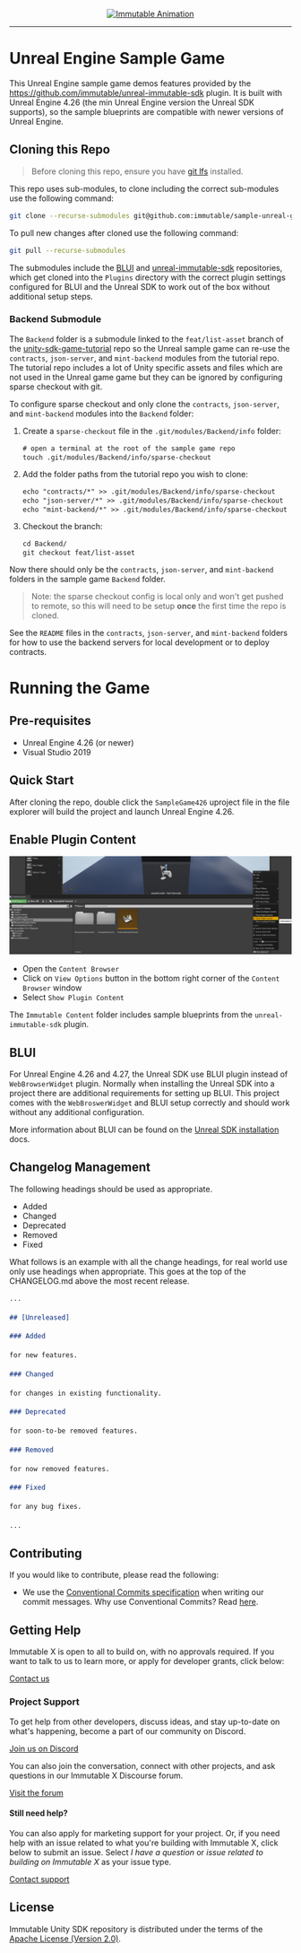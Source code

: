 <!-- markdownlint-disable MD041 -->
<!-- markdownlint-disable MD033 -->
<div align="center">
  <p align="center">
    <a  href="https://docs.x.immutable.com/docs">
      <img src="https://cdn.dribbble.com/users/1299339/screenshots/7133657/media/837237d447d36581ebd59ec36d30daea.gif" width="280" alt="Immutable Animation"/>
    </a>
  </p>
</div>
<!-- markdownlint-enable MD033 -->

---

# Unreal Engine Sample Game

This Unreal Engine sample game demos features provided by the <https://github.com/immutable/unreal-immutable-sdk> plugin. It is built with Unreal Engine 4.26 (the min Unreal Engine version the Unreal SDK supports), so the sample blueprints are compatible with newer versions of Unreal Engine.

## Cloning this Repo

> Before cloning this repo, ensure you have [git lfs](https://git-lfs.com/) installed.

This repo uses sub-modules, to clone including the correct sub-modules use the following command:

```bash
git clone --recurse-submodules git@github.com:immutable/sample-unreal-game.git
```

To pull new changes after cloned use the following command:

```bash
git pull --recurse-submodules
```

The submodules include the [BLUI](https://github.com/immutable/immutable-BLUI) and [unreal-immutable-sdk](https://github.com/immutable/unreal-immutable-sdk) repositories, which get cloned into the `Plugins` directory with the correct plugin settings configured for BLUI and the Unreal SDK to work out of the box without additional setup steps.

### Backend Submodule

The `Backend` folder is a submodule linked to the `feat/list-asset` branch of the [unity-sdk-game-tutorial](https://github.com/immutable/unity-sdk-game-tutorial/tree/feat/list-asset) repo so the Unreal sample game can re-use the `contracts`, `json-server`, and `mint-backend` modules from the tutorial repo. The tutorial repo includes a lot of Unity specific assets and files which are not used in the Unreal game game but they can be ignored by configuring sparse checkout with git.

To configure sparse checkout and only clone the `contracts`, `json-server`, and `mint-backend` modules into the `Backend` folder:

1. Create a `sparse-checkout` file in the `.git/modules/Backend/info` folder:

    ```shell
    # open a terminal at the root of the sample game repo
    touch .git/modules/Backend/info/sparse-checkout
    ```

2. Add the folder paths from the tutorial repo you wish to clone:

    ```shell
    echo "contracts/*" >> .git/modules/Backend/info/sparse-checkout
    echo "json-server/*" >> .git/modules/Backend/info/sparse-checkout
    echo "mint-backend/*" >> .git/modules/Backend/info/sparse-checkout
    ```

3. Checkout the branch:

    ```shell
    cd Backend/
    git checkout feat/list-asset
    ```

Now there should only be the `contracts`, `json-server`, and `mint-backend` folders in the sample game `Backend` folder.

> Note: the sparse checkout config is local only and won't get pushed to remote, so this will need to be setup **once** the first time the repo is cloned.

See the `README` files in the `contracts`, `json-server`, and `mint-backend` folders for how to use the backend servers for local development or to deploy contracts.

# Running the Game

## Pre-requisites

* Unreal Engine 4.26 (or newer)
* Visual Studio 2019

## Quick Start

After cloning the repo, double click the `SampleGame426` uproject file in the file explorer will build the project and launch Unreal Engine 4.26.

## Enable Plugin Content

![How to view plugin content in Content Browser](Docs/how-to-view-plugin-conent.png)

* Open the `Content Browser`
* Click on `View Options` button in the bottom right corner of the `Content Browser` window
* Select `Show Plugin Content`

The `Immutable Content` folder includes sample blueprints from the `unreal-immutable-sdk` plugin.

## BLUI

For Unreal Engine 4.26 and 4.27, the Unreal SDK use BLUI plugin instead of `WebBrowserWidget` plugin. Normally when installing the Unreal SDK into a project there are additional requirements for setting up BLUI. This project comes with the `WebBroswerWidget` and BLUI setup correctly and should work without any additional configuration.

More information about BLUI can be found on the [Unreal SDK installation](https://docs.immutable.com/sdks/zkEVM/unreal#installation) docs.

## Changelog Management

The following headings should be used as appropriate.

* Added
* Changed
* Deprecated
* Removed
* Fixed

What follows is an example with all the change headings, for real world use only use headings when appropriate.
This goes at the top of the CHANGELOG.md above the most recent release.

```markdown
...

## [Unreleased]

### Added

for new features.

### Changed

for changes in existing functionality.

### Deprecated

for soon-to-be removed features.

### Removed

for now removed features.

### Fixed

for any bug fixes.

...
```

## Contributing

If you would like to contribute, please read the following:

* We use the [Conventional Commits specification](https://www.conventionalcommits.org/en/v1.0.0/#specification) when writing our commit messages. Why use Conventional Commits? Read [here](https://www.conventionalcommits.org/en/v1.0.0/#why-use-conventional-commits).

## Getting Help

Immutable X is open to all to build on, with no approvals required. If you want to talk to us to learn more, or apply for developer grants, click below:

[Contact us](https://www.immutable.com/contact)

### Project Support

To get help from other developers, discuss ideas, and stay up-to-date on what's happening, become a part of our community on Discord.

[Join us on Discord](https://discord.gg/TkVumkJ9D6)

You can also join the conversation, connect with other projects, and ask questions in our Immutable X Discourse forum.

[Visit the forum](https://forum.immutable.com/)

#### Still need help?

You can also apply for marketing support for your project. Or, if you need help with an issue related to what you're building with Immutable X, click below to submit an issue. Select _I have a question_ or _issue related to building on Immutable X_ as your issue type.

[Contact support](https://support.immutable.com/hc/en-us/requests/new)

## License

Immutable Unity SDK repository is distributed under the terms of the [Apache License (Version 2.0)](LICENSE).
